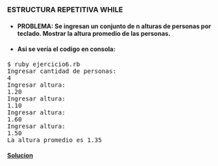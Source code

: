 ### ESTRUCTURA REPETITIVA WHILE

* #### PROBLEMA: Se ingresan un conjunto de n alturas de personas por teclado. Mostrar la altura promedio de las personas.


* #### Asi se vería el codigo en consola:

<pre>
$ ruby ejercicio6.rb
Ingresar cantidad de personas: 
4
Ingresar altura: 
1.20
Ingresar altura: 
1.10
Ingresar altura: 
1.60
Ingresar altura: 
1.50
La altura promedio es 1.35
</pre>

#### [Solucion][1]
[1]:/Ejercicio6/ejercicio6.rb